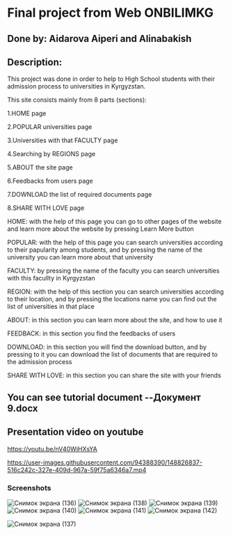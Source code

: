 # Final project from Web ONBILIMKG
## Done by: Aidarova Aiperi and Alinabakish

## Description: 
This project was done in order to help to High School students with their admission process to universities in Kyrgyzstan.

This site consists mainly from 8 parts (sections):

  1.HOME page
  
  2.POPULAR universities page
  
  3.Universities with that FACULTY page
  
  4.Searching by REGIONS page
  
  5.ABOUT the site page
  
  6.Feedbacks from users page
  
  7.DOWNLOAD the list of required documents page
  
  8.SHARE WITH LOVE page

HOME: with the help of this page you can go to other pages of the website and learn more about the website by pressing Learn More button

POPULAR: with the help of this page you can search universities according to their papularity among students, and by pressing the name of the university you can learn more about that university

FACULTY: by pressing the name of the faculty you can search universities with this facullty in Kyrgyzstan

REGION: with the help of this section you can search universities according to their location, and by pressing the locations name you can find out the list of universities in that place

ABOUT: in this section you can learn more about the site, and how to use it

FEEDBACK: in this section you find the feedbacks of users

DOWNLOAD: in this section you will find the download button, and by pressing to it you can download the list of documents that are required to the admission process

SHARE WITH LOVE: in this section you can share the site with your friends

## You can see tutorial document --Документ 9.docx

## Presentation video on youtube
https://youtu.be/nV40WiHXsYA

https://user-images.githubusercontent.com/94388390/148826837-516c242c-327e-409d-967a-59f75a6346a7.mp4

### Screenshots
![Снимок экрана (136)](https://user-images.githubusercontent.com/94388390/148819497-d9375dc8-78e6-494e-a037-3c31e19a0548.png)
![Снимок экрана (138)](https://user-images.githubusercontent.com/94388390/148819383-7fe57edb-e0a7-425e-bd70-ce08c4c307f0.png)
![Снимок экрана (139)](https://user-images.githubusercontent.com/94388390/148819393-22a705be-02c4-45f2-8234-cb125f4a90a6.png)
![Снимок экрана (140)](https://user-images.githubusercontent.com/94388390/148819419-9c64b78b-dd33-4ade-a2b3-c1c1a88657a4.png)
![Снимок экрана (141)](https://user-images.githubusercontent.com/94388390/148819428-0a1de17c-566d-4133-97b9-80a5b8ebc463.png)
![Снимок экрана (142)](https://user-images.githubusercontent.com/94388390/148819474-24ce59f4-b0cd-4bce-b677-a98f35530b23.png)

![Снимок экрана (137)](https://user-images.githubusercontent.com/94388390/148819538-f0c5d226-0082-4a8b-bb29-b25126f35165.png)

